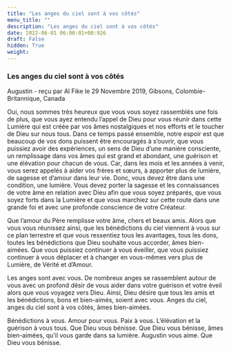 ```yaml
---
title: "Les anges du ciel sont à vos côtés"
menu_title: ""
description: "Les anges du ciel sont à vos côtés"
date: 2022-06-01 06:00:01+00:926
draft: False
hidden: True
weight:
---
```

### Les anges du ciel sont à vos côtés

Augustin - reçu par Al Fike le 29 Novembre 2019, Gibsons, Colombie-Britannique, Canada

Oui, nous sommes très heureux que vous vous soyez rassemblés une fois de plus, que vous ayez entendu l’appel de Dieu pour vous réunir dans cette Lumière qui est créée par vos âmes nostalgiques et nos efforts et le toucher de Dieu sur nous tous. Dans ce temps passé ensemble, notre espoir est que beaucoup de vos dons puissent être encouragés à s’ouvrir, que vous puissiez avoir des expériences, un sens de Dieu d’une manière consciente, un remplissage dans vos âmes qui est grand et abondant, une guérison et une élévation pour chacun de vous. Car, dans les mois et les années à venir, vous serez appelés à aider vos frères et sœurs, à apporter plus de lumière, de sagesse et d’amour dans leur vie. Donc, vous devez être dans une condition, une lumière. Vous devez porter la sagesse et les connaissances de votre âme en relation avec Dieu afin que vous soyez préparés, que vous soyez forts dans la Lumière et que vous marchiez sur cette route dans une grande foi et avec une profonde conscience de votre Créateur.

Que l’amour du Père remplisse votre âme, chers et beaux amis. Alors que vous vous réunissez ainsi, que les bénédictions du ciel viennent à vous sur ce plan terrestre et que vous ressentiez tous les avantages, tous les dons, toutes les bénédictions que Dieu souhaite vous accorder, âmes bien-aimées. Que vous puissiez continuer à vous éveiller, que vous puissiez continuer à vous déplacer et à changer en vous-mêmes vers plus de Lumière, de Vérité et d’Amour.

Les anges sont avec vous. De nombreux anges se rassemblent autour de vous avec un profond désir de vous aider dans votre guérison et votre éveil alors que vous voyagez vers Dieu. Ainsi, Dieu désire que tous les amis et les bénédictions, bons et bien-aimés, soient avec vous. Anges du ciel, anges du ciel sont à vos côtés, âmes bien-aimées.

Bénédictions à vous. Amour pour vous. Paix à vous. L’élévation et la guérison à vous tous. Que Dieu vous bénisse. Que Dieu vous bénisse, âmes bien-aimées, qu’il vous garde dans sa lumière. Augustin vous aime. Que Dieu vous bénisse.



